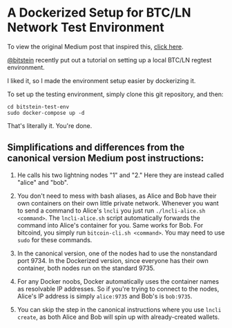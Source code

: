 # A Dockerized Setup for BTC/LN Network Test Environment

To view the original Medium post that inspired this, [click here](https://medium.com/@bitstein/setting-up-a-bitcoin-lightning-network-test-environment-ab967167594a).

[@bitstein](https://twitter.com/bitstein) recently put out a tutorial on setting up a local BTC/LN regtest environment.

I liked it, so I made the environment setup easier by dockerizing it.

To set up the testing environment, simply clone this git repository, and then:

```
cd bitstein-test-env
sudo docker-compose up -d
```

That's literally it. You're done.

## Simplifications and differences from the canonical version Medium post instructions:

1. He calls his two lightning nodes "1" and "2." Here they are instead called "alice" and "bob".

2. You don't need to mess with bash aliases, as Alice and Bob have their own containers on their own little private network. Whenever you want to send a command to Alice's `lncli` you just run `./lncli-alice.sh <command>`. The `lncli-alice.sh` script automatically forwards the command into Alice's container for you. Same works for Bob. For bitcoind, you simply run `bitcoin-cli.sh <command>`. You may need to use `sudo` for these commands.

3. In the canonical version, one of the nodes had to use the nonstandard port 9734. In the Dockerized version, since everyone has their own container, both nodes run on the standard 9735.

4. For any Docker noobs, Docker automatically uses the container names as resolvable IP addresses. So if you're trying to connect to the nodes, Alice's IP address is simply `alice:9735` and Bob's is `bob:9735`.

5. You can skip the step in the canonical instructions where you use `lncli create`, as both Alice and Bob will spin up with already-created wallets.
